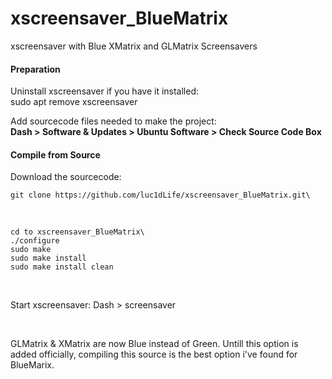 # xscreensaver_BlueMatrix
xscreensaver with Blue XMatrix and GLMatrix Screensavers

#### Preparation
Uninstall xscreensaver if you have it installed:
<br />
    sudo apt remove xscreensaver

Add sourcecode files needed to make the project:
<br />
<strong>Dash > Software & Updates > Ubuntu Software > Check Source Code Box</strong>

#### Compile from Source
Download the sourcecode:

    git clone https://github.com/luc1dLife/xscreensaver_BlueMatrix.git\

<br />

    cd to xscreensaver_BlueMatrix\
    ./configure
    sudo make
    sudo make install
    sudo make install clean

<br />

Start xscreensaver:
    Dash > screensaver

<br />

GLMatrix & XMatrix are now Blue instead of Green. Untill this option is added officially, compiling this source is the best option i've found for BlueMarix. 

